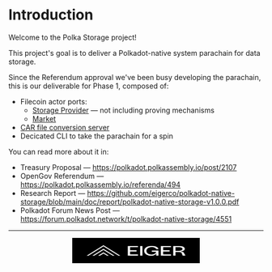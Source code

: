 # Introduction

Welcome to the Polka Storage project!

This project's goal is to deliver a Polkadot-native system parachain for data storage.

Since the Referendum approval we've been busy developing the parachain,
this is our deliverable for Phase 1, composed of:

- Filecoin actor ports:
  - [Storage Provider](./pallets/storage-provider.md) — not including proving mechanisms
  - [Market](./pallets/market.md)
- [CAR file conversion server](./storage-provider-cli/storage.md)
- Decicated CLI to take the parachain for a spin <!-- TODO(@jmg-duarte,#243,22/08/24): add storagext CLI -->

You can read more about it in:

- Treasury Proposal — <https://polkadot.polkassembly.io/post/2107>
- OpenGov Referendum — <https://polkadot.polkassembly.io/referenda/494>
- Research Report — <https://github.com/eigerco/polkadot-native-storage/blob/main/doc/report/polkadot-native-storage-v1.0.0.pdf>
- Polkadot Forum News Post — <https://forum.polkadot.network/t/polkadot-native-storage/4551>

---

<p>
    <a href="https://eiger.co">
        <img
            src="images/logo.svg"
            alt="Eiger Oy"
            style="height: 50px; display: block; margin-left: auto; margin-right: auto; width: 50%;">
    </a>
</p>
